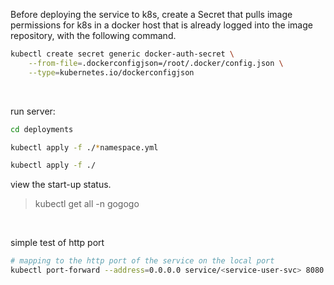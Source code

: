 Before deploying the service to k8s, create a Secret that pulls image permissions for k8s in a docker host that is already logged into the image repository, with the following command.

```bash
kubectl create secret generic docker-auth-secret \
    --from-file=.dockerconfigjson=/root/.docker/config.json \
    --type=kubernetes.io/dockerconfigjson
```

<br>

run server:

```bash
cd deployments

kubectl apply -f ./*namespace.yml

kubectl apply -f ./
```

view the start-up status.

> kubectl get all -n gogogo

<br>

simple test of http port

```bash
# mapping to the http port of the service on the local port
kubectl port-forward --address=0.0.0.0 service/<service-user-svc> 8080:8080 -n <gogogo>
```
